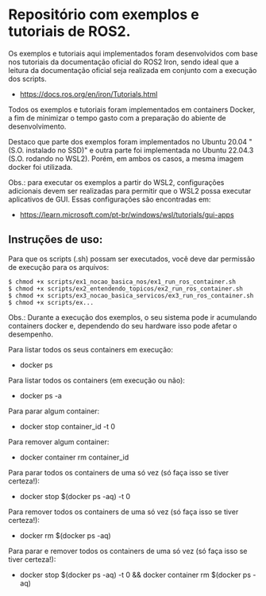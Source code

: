 # Repositório com exemplos e tutoriais de ROS2.

Os exemplos e tutoriais aqui implementados foram desenvolvidos com base nos tutoriais 
da documentação oficial do ROS2 Iron, sendo ideal que a leitura da documentação oficial 
seja realizada em conjunto com a execução dos scripts.

- https://docs.ros.org/en/iron/Tutorials.html

Todos os exemplos e tutoriais foram implementados em containers Docker, a fim 
de minimizar o tempo gasto com a preparação do abiente de desenvolvimento.

Destaco que parte dos exemplos foram implementados no Ubuntu 20.04 "(S.O. instalado no SSD)" 
e outra parte foi implementada no Ubuntu 22.04.3 (S.O. rodando no WSL2). Porém, em ambos 
os casos, a mesma imagem docker foi utilizada.

Obs.: para executar os exemplos a partir do WSL2, configurações adicionais devem ser 
realizadas para permitir que o WSL2 possa executar aplicativos de GUI. Essas configurações 
são encontradas em: 

- https://learn.microsoft.com/pt-br/windows/wsl/tutorials/gui-apps

## Instruções de uso:

Para que os scripts (.sh) possam ser executados, você deve dar permissão de execução para os arquivos:

    $ chmod +x scripts/ex1_nocao_basica_nos/ex1_run_ros_container.sh
    $ chmod +x scripts/ex2_entendendo_topicos/ex2_run_ros_container.sh
    $ chmod +x scripts/ex3_nocao_basica_servicos/ex3_run_ros_container.sh
    $ chmod +x scripts/ex...

Obs.: Durante a execução dos exemplos, o seu sistema pode ir acumulando containers docker e, dependendo 
do seu hardware isso pode afetar o desempenho. 

Para listar todos os seus containers em execução:
- docker ps

Para listar todos os containers (em execução ou não):
- docker ps -a

Para parar algum container:
- docker stop container_id -t 0

Para remover algum container:
- docker container rm container_id

Para parar todos os containers de uma só vez (só faça isso se tiver certeza!):
- docker stop $(docker ps -aq) -t 0

Para remover todos os containers de uma só vez (só faça isso se tiver certeza!):
- docker rm $(docker ps -aq)

Para parar e remover todos os containers de uma só vez (só faça isso se tiver certeza!):
- docker stop $(docker ps -aq) -t 0 && docker container rm $(docker ps -aq)
